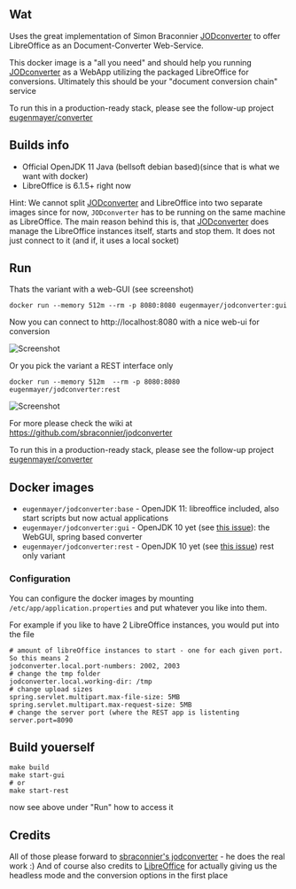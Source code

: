 ## Wat

Uses the great implementation of Simon Braconnier [JODconverter](https://github.com/sbraconnier/jodconverter) to offer LibreOffice as an Document-Converter Web-Service.

This docker image is a "all you need" and should help you running [JODconverter](https://github.com/sbraconnier/jodconverter) as a WebApp utilizing the packaged LibreOffice for conversions.
Ultimately this should be your "document conversion chain" service

To run this in a production-ready stack, please see the follow-up project [eugenmayer/converter](https://github.com/EugenMayer/converter)

## Builds info

- Official OpenJDK 11 Java (bellsoft debian based)(since that is what we want with docker)
- LibreOffice is 6.1.5+ right now

Hint: We cannot split [JODconverter](https://github.com/sbraconnier/jodconverter) and LibreOffice into two separate images since for now, `JODconverter` has to be running on the same machine as LibreOffice.
The main reason behind this is, that [JODconverter](https://github.com/sbraconnier/jodconverter) does manage the LibreOffice instances itself, starts and stop them. It does not just connect to it (and if, it uses a local socket)

## Run

Thats the variant with a web-GUI (see screenshot)

    docker run --memory 512m --rm -p 8080:8080 eugenmayer/jodconverter:gui

Now you can connect to http://localhost:8080 with a nice web-ui for conversion

![Screenshot](https://github.com/EugenMayer/docker-image-jodconverter/blob/master/webapp.png)

Or you pick the variant a REST interface only

    docker run --memory 512m  --rm -p 8080:8080 eugenmayer/jodconverter:rest

![Screenshot](https://github.com/EugenMayer/docker-image-jodconverter/blob/master/rest.png)

For more please check the wiki at https://github.com/sbraconnier/jodconverter

To run this in a production-ready stack, please see the follow-up project [eugenmayer/converter](https://github.com/EugenMayer/converter)

## Docker images

- `eugenmayer/jodconverter:base` - OpenJDK 11: libreoffice included, also start scripts but now actual applications
- `eugenmayer/jodconverter:gui` - OpenJDK 10 yet (see [this issue](https://github.com/sbraconnier/jodconverter/pull/128)): the WebGUI, spring based converter
- `eugenmayer/jodconverter:rest` - OpenJDK 10 yet (see [this issue](https://github.com/sbraconnier/jodconverter/pull/128)) rest only variant

### Configuration

You can configure the docker images by mounting `/etc/app/application.properties` and put whatever you like into them.

For example if you like to have 2 LibreOffice instances, you would put into the file

```properties
# amount of libreOffice instances to start - one for each given port. So this means 2
jodconverter.local.port-numbers: 2002, 2003
# change the tmp folder
jodconverter.local.working-dir: /tmp
# change upload sizes
spring.servlet.multipart.max-file-size: 5MB
spring.servlet.multipart.max-request-size: 5MB
# change the server port (where the REST app is listenting
server.port=8090
```

## Build youerself

    make build
    make start-gui
    # or
    make start-rest

now see above under "Run" how to access it

## Credits

All of those please forward to [sbraconnier's jodconverter](https://github.com/sbraconnier/jodconverter) - he does the real work :)
And of course also credits to [LibreOffice](https://de.libreoffice.org/) for actually giving us the headless mode and the conversion options in the first place

